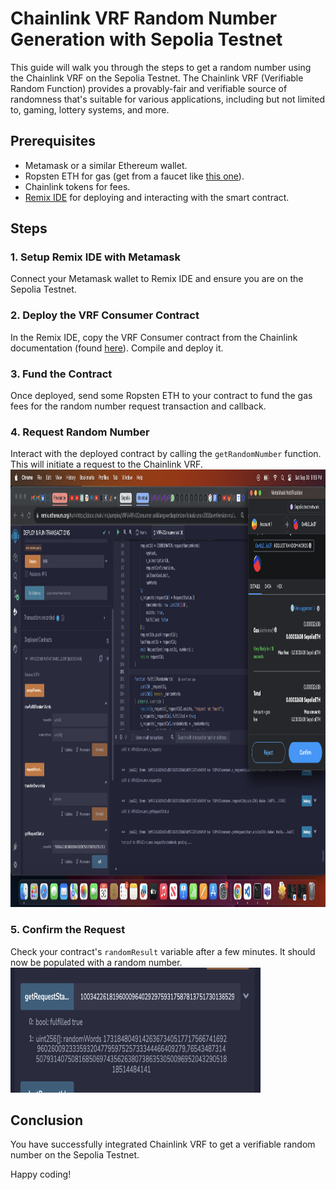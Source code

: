 # Chainlink VRF Random Number Generation with Sepolia Testnet

This guide will walk you through the steps to get a random number using the Chainlink VRF on the Sepolia Testnet. The Chainlink VRF (Verifiable Random Function) provides a provably-fair and verifiable source of randomness that's suitable for various applications, including but not limited to, gaming, lottery systems, and more.

## Prerequisites

- Metamask or a similar Ethereum wallet.
- Ropsten ETH for gas (get from a faucet like [this one](https://faucet.ropsten.be/)).
- Chainlink tokens for fees.
- [Remix IDE](https://remix.ethereum.org/) for deploying and interacting with the smart contract.

## Steps

### 1. Setup Remix IDE with Metamask

Connect your Metamask wallet to Remix IDE and ensure you are on the Sepolia Testnet.

### 2. Deploy the VRF Consumer Contract

In the Remix IDE, copy the VRF Consumer contract from the Chainlink documentation (found [here](https://docs.chain.link/vrf/v2/subscription/examples/get-a-random-number)). Compile and deploy it.

### 3. Fund the Contract

Once deployed, send some Ropsten ETH to your contract to fund the gas fees for the random number request transaction and callback.

### 4. Request Random Number

Interact with the deployed contract by calling the `getRandomNumber` function. This will initiate a request to the Chainlink VRF.
<img src="images/request-random-words.png" width="900" height="700" />

### 5. Confirm the Request

Check your contract's `randomResult` variable after a few minutes. It should now be populated with a random number.
<img src="images/get-status-fulfilledone.png" width="400" height="200" />

## Conclusion

You have successfully integrated Chainlink VRF to get a verifiable random number on the Sepolia Testnet.

Happy coding!
